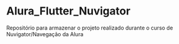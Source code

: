 # Alura_Flutter_Nuvigator
Repositório para armazenar o projeto realizado durante o curso de Nuvigator/Navegação da Alura
